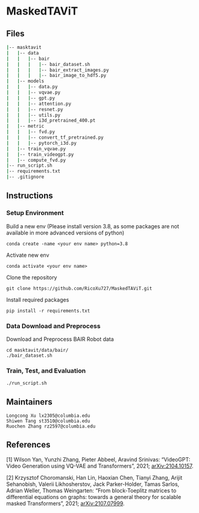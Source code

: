 # MaskedTAViT

## Files
```bash
|-- masktavit
|   |-- data
|   |   |-- bair
|   |   |   |-- bair_dataset.sh
|   |   |   |-- bair_extract_images.py
|   |   |   |-- bair_image_to_hdf5.py
|   |-- models
|   |   |-- data.py
|   |   |-- vqvae.py
|   |   |-- gpt.py
|   |   |-- attention.py
|   |   |-- resnet.py
|   |   |-- utils.py
|   |   |-- i3d_pretrained_400.pt
|   |-- metric
|   |   |-- fvd.py
|   |   |-- convert_tf_pretrained.py
|   |   |-- pytorch_i3d.py
|   |-- train_vqvae.py
|   |-- train_videogpt.py
|   |-- compute_fvd.py
|-- run_script.sh
|-- requirements.txt
|-- .gitignore
```

## Instructions

### Setup Environment
Build a new env (Please install version 3.8, as some packages are not available in more advanced versions of python)
```
conda create -name <your env name> python=3.8
```
Activate new env
```
conda activate <your env name>
```
Clone the repository
```
git clone https://github.com/RicoXu727/MaskedTAViT.git
```

Install required packages
```
pip install -r requirements.txt
```

### Data Download and Preprocess
Download and Preprocess BAIR Robot data 
```
cd masktavit/data/bair/
./bair_dataset.sh
```

### Train, Test, and Evaluation
```
./run_script.sh
```

## Maintainers
```
Longcong Xu lx2305@columbia.edu
Shiwen Tang st3510@columbia.edu
Ruochen Zhang rz2597@columbia.edu
```

## References
[1] Wilson Yan, Yunzhi Zhang, Pieter Abbeel, Aravind Srinivas: “VideoGPT: Video Generation using VQ-VAE and Transformers”, 2021; <a href='http://arxiv.org/abs/2104.10157'>arXiv:2104.10157</a>.

[2] Krzysztof Choromanski, Han Lin, Haoxian Chen, Tianyi Zhang, Arijit Sehanobish, Valerii Likhosherstov, Jack Parker-Holder, Tamas Sarlos, Adrian Weller, Thomas Weingarten: “From block-Toeplitz matrices to differential equations on graphs: towards a general theory for scalable masked Transformers”, 2021; <a href='http://arxiv.org/abs/2107.07999'>arXiv:2107.07999</a>.

